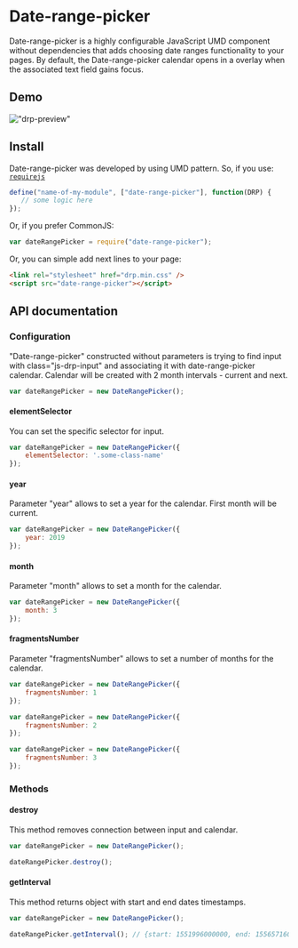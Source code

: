 # Date-range-picker
Date-range-picker is a highly configurable JavaScript UMD component 
without dependencies that adds choosing date ranges functionality to your pages.
By default, the Date-range-picker calendar opens in a overlay when 
the associated text field gains focus.

## Demo
!["drp-preview"](https://raw.githubusercontent.com/dosandk/date-range-picker/master/assets/drp-preview.png)

## Install
Date-range-picker was developed by using UMD pattern.
So, if you use: [`requirejs`](http://requirejs.org)

```javascript
define("name-of-my-module", ["date-range-picker"], function(DRP) {
   // some logic here
}); 
```
Or, if you prefer CommonJS:
```javascript
var dateRangePicker = require("date-range-picker");
```
Or, you can simple add next lines to your page:
```html
<link rel="stylesheet" href="drp.min.css" />
<script src="date-range-picker"></script>
```
## API documentation
### Configuration

"Date-range-picker" constructed without parameters is trying to find input with class="js-drp-input"
and associating it with date-range-picker calendar. 
Calendar will be created with 2 month intervals - current and next.

```javascript
var dateRangePicker = new DateRangePicker();
```

#### elementSelector
You can set the specific selector for input.

```javascript
var dateRangePicker = new DateRangePicker({
    elementSelector: '.some-class-name'
});
```
#### year
Parameter "year" allows to set a year for the calendar.
First month will be current.

```javascript
var dateRangePicker = new DateRangePicker({
    year: 2019
});
```
#### month
Parameter "month" allows to set a month for the calendar.

```javascript
var dateRangePicker = new DateRangePicker({
    month: 3
});
```
#### fragmentsNumber
Parameter "fragmentsNumber" allows to set a number of months for the calendar.

```javascript
var dateRangePicker = new DateRangePicker({
    fragmentsNumber: 1
});

var dateRangePicker = new DateRangePicker({
    fragmentsNumber: 2
});

var dateRangePicker = new DateRangePicker({
    fragmentsNumber: 3
});
```

### Methods

#### destroy
This method removes connection between input and calendar.

```javascript
var dateRangePicker = new DateRangePicker();

dateRangePicker.destroy();
```

#### getInterval
This method returns object with start and end dates timestamps.

```javascript
var dateRangePicker = new DateRangePicker();

dateRangePicker.getInterval(); // {start: 1551996000000, end: 1556571600000}
```
